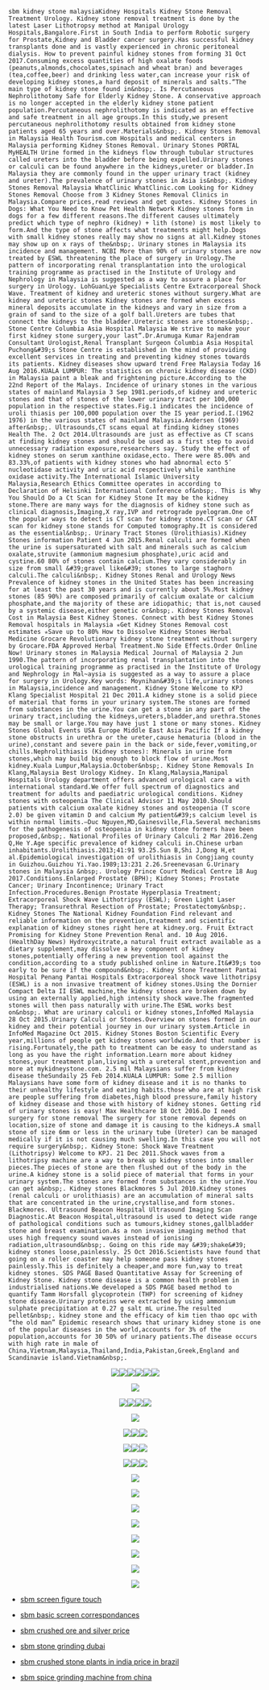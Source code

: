 
```
sbm kidney stone malaysiaKidney Hospitals Kidney Stone Removal Treatment Urology. Kidney stone removal treatment is done by the latest Laser Lithotropsy method at Manipal Urology Hospitals,Bangalore.First in South India to perform Robotic surgery for Prostate,Kidney and Bladder cancer surgery.Has successful kidney transplants done and is vastly experienced in chronic peritoneal dialysis. How to prevent painful kidney stones from forming 31 Oct 2017.Consuming excess quantities of high oxalate foods (peanuts,almonds,chocolates,spinach and wheat bran) and beverages (tea,coffee,beer) and drinking less water,can increase your risk of developing kidney stones,a hard deposit of minerals and salts.“The main type of kidney stone found in&nbsp;. Is Percutaneous Nephrolithotomy Safe for Elderly Kidney Stone. A conservative approach is no longer accepted in the elderly kidney stone patient population.Percutaneous nephrolithotomy is indicated as an effective and safe treatment in all age groups.In this study,we present percutaneous nephrolithotomy results obtained from kidney stone patients aged 65 years and over.Materials&nbsp;. Kidney Stones Removal in Malaysia Health Tourism.com Hospitals and medical centers in Malaysia performing Kidney Stones Removal. Urinary Stones PORTAL MyHEALTH Urine formed in the kidneys flow through tubular structures called ureters into the bladder before being expelled.Urinary stones or calculi can be found anywhere in the kidneys,ureter or bladder.In Malaysia they are commonly found in the upper urinary tract (kidney and ureter).The prevalence of urinary stones in Asia is&nbsp;. Kidney Stones Removal Malaysia WhatClinic WhatClinic.com Looking for Kidney Stones Removal Choose from 3 Kidney Stones Removal Clinics in Malaysia.Compare prices,read reviews and get quotes. Kidney Stones in Dogs: What You Need to Know Pet Health Network Kidney stones form in dogs for a few different reasons.The different causes ultimately predict which type of nephro (kidney) + lith (stone) is most likely to form.And the type of stone affects what treatments might help.Dogs with small kidney stones really may show no signs at all.Kidney stones may show up on x rays of the&nbsp;. Urinary stones in Malaysia its incidence and management. NCBI More than 90% of urinary stones are now treated by ESWL threatening the place of surgery in Urology.The pattern of incorporating renal transplantation into the urological training programme as practised in the Institute of Urology and Nephrology in Malaysia is suggested as a way to assure a place for surgery in Urology. LohGuanLye Specialists Centre Extracorporeal Shock Wave. Treatment of kidney and ureteric stones without surgery.What are kidney and ureteric stones Kidney stones are formed when excess mineral deposits accumulate in the kidneys and vary in size from a grain of sand to the size of a golf ball.Ureters are tubes that connect the kidneys to the bladder.Ureteric stones are stones&nbsp;. Stone Centre Columbia Asia Hospital Malaysia We strive to make your first kidney stone surgery,your last”.Dr.Arumuga Kumar Rajendram Consultant Urologist,Renal Transplant Surgeon Columbia Asia Hospital Puchong&#39;s Stone Centre is established in the mind of providing excellent services in treating and preventing kidney stones towards its patients. Kidney diseases show upward trend Free Malaysia Today 16 Aug 2016.KUALA LUMPUR: The statistics on chronic kidney disease (CKD) in Malaysia paint a bleak and frightening picture.According to the 22nd Report of the Malays. Incidence of urinary stones in the various states of mainland Malaysia 3 Sep 1981.periods,of kidney and ureteric stones and that of stones of the lower urinary tract per 100,000 population in the respective states.Fig.1 indicates the incidence of uroli thiasis per 100,000 population over the IS year period.I.(1962 1976) in the various states of mainland Malaysia.Andersen (1969) after&nbsp;. Ultrasounds,CT scans equal at finding kidney stones Health The. 2 Oct 2014.Ultrasounds are just as effective as CT scans at finding kidney stones and should be used as a first step to avoid unnecessary radiation exposure,researchers say. Study the effect of kidney stones on serum xanthine oxidase,ecto. There were 85.00% and 83.33%,of patients with kidney stones who had abnormal ecto 5ʹ nucleotidase activity and uric acid respectively while xanthine oxidase activity.The International Islamic University Malaysia,Research Ethics Committee operates in according to Declaration of Helsinki International Conference of&nbsp;. This is Why You Should Do a Ct Scan for Kidney Stone It may be the kidney stone.There are many ways for the diagnosis of kidney stone such as clinical diagnosis,Imaging,X ray,IVP and retrograde pyelogram.One of the popular ways to detect is CT scan for kidney stone.CT scan or CAT scan for kidney stone stands for Computed tomography.It is considered as the essential&nbsp;. Urinary Tract Stones (Urolithiasis).Kidney Stones information Patient 4 Jun 2015.Renal calculi are formed when the urine is supersaturated with salt and minerals such as calcium oxalate,struvite (ammonium magnesium phosphate),uric acid and cystine.60 80% of stones contain calcium.They vary considerably in size from small &#39;gravel like&#39; stones to large staghorn calculi.The calculi&nbsp;. Kidney Stones Renal and Urology News Prevalence of kidney stones in the United States has been increasing for at least the past 30 years and is currently about 5%.Most kidney stones (85 90%) are composed primarily of calcium oxalate or calcium phosphate,and the majority of these are idiopathic; that is,not caused by a systemic disease,either genetic or&nbsp;. Kidney Stones Removal Cost in Malaysia Best Kidney Stones. Connect with best Kidney Stones Removal hospitals in Malaysia ✯Get Kidney Stones Removal cost estimates ✯Save up to 80% How to Dissolve Kidney Stones Herbal Medicine Grocare Revolutionary kidney stone treatment without surgery by Grocare.FDA Approved Herbal Treatment.No Side Effects.Order Online Now! Urinary stones in Malaysia Medical Journal of Malaysia 2 Jun 1990.The pattern of incorporating renal transplantation into the urological training programme as practised in the Institute of Urology and Nephrology in Mal~aysia is suggested as a way to assure a place for surgery in Urology.Key words: Moynihan&#39;s life,urinary stones in Malaysia,incidence and management. Kidney Stone Welcome to KPJ Klang Specialist Hospital 21 Dec 2011.A kidney stone is a solid piece of material that forms in your urinary system.The stones are formed from substances in the urine.You can get a stone in any part of the urinary tract,including the kidneys,ureters,bladder,and urethra.Stones may be small or large.You may have just 1 stone or many stones. Kidney Stones Global Events USA Europe Middle East Asia Pacific If a kidney stone obstructs in urethra or the ureter,cause hematuria (blood in the urine),constant and severe pain in the back or side,fever,vomiting,or chills.Nephrolithiasis (Kidney stones): Minerals in urine form stones,which may build big enough to block flow of urine.Most kidney.Kuala Lumpur,Malaysia.October&nbsp;. Kidney Stone Removals In Klang,Malaysia Best Urology Kidney. In Klang,Malaysia,Manipal Hospitals Urology department offers advanced urological care a with international standard.We offer full spectrum of diagnostics and treatment for adults and paediatric urological conditions. Kidney stones with osteopenia The Clinical Advisor 11 May 2010.Should patients with calcium oxalate kidney stones and osteopenia (T score 2.0) be given vitamin D and calcium My patient&#39;s calcium level is within normal limits.—Duc Nguyen,MD,Gainesville,Fla.Several mechanisms for the pathogenesis of osteopenia in kidney stone formers have been proposed,&nbsp;. National Profiles of Urinary Calculi 2 Mar 2016.Zeng Q,He Y.Age specific prevalence of kidney calculi in.Chinese urban inhabitants.Urolithiasis.2013;41:91 93.25.Sun B,Shi J,Dong H,et al.Epidemiological investigation of urolithiasis in Congjiang county in Guizhou.Guizhou Yi.Yao.1989;13:231 2.26.Sreenevasan G.Urinary stones in Malaysia &nbsp;. Urology Prince Court Medical Centre 18 Aug 2017.Conditions.Enlarged Prostate (BPH); Kidney Stones; Prostate Cancer; Urinary Incontinence; Urinary Tract Infection.Procedures.Benign Prostate Hyperplasia Treatment; Extracorporeal Shock Wave Lithotripsy (ESWL); Green Light Laser Therapy; Transurethral Resection of Prostate; Prostatectomy&nbsp;. Kidney Stones The National Kidney Foundation Find relevant and reliable information on the prevention,treatment and scientific explanation of kidney stones right here at kidney.org. Fruit Extract Promising for Kidney Stone Prevention Renal and. 10 Aug 2016.(HealthDay News) Hydroxycitrate,a natural fruit extract available as a dietary supplement,may dissolve a key component of kidney stones,potentially offering a new prevention tool against the condition,according to a study published online in Nature.It&#39;s too early to be sure if the compound&nbsp;. Kidney Stone Treatment Pantai Hospital Penang Pantai Hospitals Extracorporeal shock wave lithotripsy (ESWL) is a non invasive treatment of kidney stones.Using the Dornier Compact Delta II ESWL machine,the kidney stones are broken down by using an externally applied,high intensity shock wave.The fragmented stones will then pass naturally with urine.The ESWL works best on&nbsp;. What are urinary calculi or kidney stones,InfoMed Malaysia 28 Oct 2015.Urinary Calculi or Stones.Overview on stones formed in our kidney and their potential journey in our urinary system.Article in InfoMed Magazine Oct 2015. Kidney Stones Boston Scientific Every year,millions of people get kidney stones worldwide.And that number is rising.Fortunately,the path to treatment can be easy to understand as long as you have the right information.Learn more about kidney stones,your treatment plan,living with a ureteral stent,prevention and more at mykidneystone.com. 2.5 mil Malaysians suffer from kidney disease theSundaily 25 Feb 2014.KUALA LUMPUR: Some 2.5 million Malaysians have some form of kidney disease and it is no thanks to their unhealthy lifestyle and eating habits.those who are at high risk are people suffering from diabetes,high blood pressure,family history of kidney disease and those with history of kidney stones. Getting rid of urinary stones is easy! Max Healthcare 18 Oct 2016.Do I need surgery for stone removal The surgery for stone removal depends on location,size of stone and damage it is causing to the kidneys.A small stone of size 6mm or less in the urinary tube (Ureter) can be managed medically if it is not causing much swelling.In this case you will not require surgery&nbsp;. Kidney Stone: Shock Wave Treatment (Lithotripsy) Welcome to KPJ. 21 Dec 2011.Shock waves from a lithotripsy machine are a way to break up kidney stones into smaller pieces.The pieces of stone are then flushed out of the body in the urine.A kidney stone is a solid piece of material that forms in your urinary system.The stones are formed from substances in the urine.You can get a&nbsp;. Kidney stones Blackmores 5 Jul 2010.Kidney stones (renal calculi or urolithiasis) are an accumulation of mineral salts that are concentrated in the urine,crystallise,and form stones. Blackmores. Ultrasound Beacon Hospital Ultrasound Imaging Scan Diagnostic.At Beacon Hospital,ultrasound is used to detect wide range of pathological conditions such as tumours,kidney stones,gallbladder stone and breast examination.As a non invasive imaging method that uses high frequency sound waves instead of ionising radiation,ultrasound&nbsp;. Going on this ride may &#39;shake&#39; kidney stones loose,painlessly. 25 Oct 2016.Scientists have found that going on a roller coaster may help someone pass kidney stones painlessly.This is definitely a cheaper,and more fun,way to treat kidney stones. SDS PAGE Based Quantitative Assay for Screening of Kidney Stone. Kidney stone disease is a common health problem in industrialised nations.We developed a SDS PAGE based method to quantify Tamm Horsfall glycoprotein (THP) for screening of kidney stone disease.Urinary proteins were extracted by using ammonium sulphate precipitation at 0.27 g salt mL urine.The resulted pellet&nbsp;. kidney stone and the efficacy of kim tien thao opc with “the old man” Epidemic research shows that urinary kidney stone is one of the popular diseases in the world,accounts for 3% of the population,accounts for 30 50% of urinary patients.The disease occurs with high rate in male of China,Vietnam,Malaysia,Thailand,India,Pakistan,Greek,England and Scandinavie island.Vietnam&nbsp;. 
```

<div align="center">
  
<a rel="nofollow" href="https://m.shibang-china.com?f=github&k=sbm+kidney+stone+malaysia"><img src="https://static.shibang-china.com/en/l.png"></a><img src="https://static.shibang-china.com/en/hw.png"><a rel="nofollow" href="https://m.shibang-china.com/product/?f=github&k=sbm+kidney+stone+malaysia"><img src="https://static.shibang-china.com/en/p.png"></a><a rel="nofollow" href="https://m.shibang-china.com/cases/?f=github&k=sbm+kidney+stone+malaysia"><img src="https://static.shibang-china.com/en/c.png"></a><a rel="nofollow" href="https://m.shibang-china.com/news/?f=github&k=sbm+kidney+stone+malaysia"><img src="https://static.shibang-china.com/en/n.png"></a><a rel="nofollow" href="https://m.shibang-china.com?f=github&k=sbm+kidney+stone+malaysia"><img src="https://static.shibang-china.com/en/m.png"></a>

<a rel="nofollow" href="https://m.shibang-china.com/product/?f=github&k=sbm+kidney+stone+malaysia"><img src="https://static.shibang-china.com/en/b.jpg"></a>
  
<a rel="nofollow" href="https://m.shibang-china.com/solution-aggregate.html?f=github&k=sbm+kidney+stone+malaysia"><img src="https://static.shibang-china.com/en/a.jpg"></a><a rel="nofollow" href="https://m.shibang-china.com/solution-mine.html?f=github&k=sbm+kidney+stone+malaysia"><img src="https://static.shibang-china.com/en/m.jpg"></a><a rel="nofollow" href="https://m.shibang-china.com/solution-mill.html?f=github&k=sbm+kidney+stone+malaysia"><img src="https://static.shibang-china.com/en/g.jpg"></a><a rel="nofollow" href="https://m.shibang-china.com/solution-epc.html?f=github&k=sbm+kidney+stone+malaysia"><img src="https://static.shibang-china.com/en/e.jpg"></a>

<a rel="nofollow" href="https://m.shibang-china.com/product/?f=github&k=sbm+kidney+stone+malaysia"><img src="https://static.shibang-china.com/en/a-p.png"></a>

<a rel="nofollow" href="https://m.shibang-china.com/product/crusher/c6x.html?f=github&k=sbm+kidney+stone+malaysia"><img src="https://static.shibang-china.com/en/j.jpg"></a><a rel="nofollow" href="https://m.shibang-china.com/product/crusher/ci5x.html?f=github&k=sbm+kidney+stone+malaysia"><img src="https://static.shibang-china.com/en/i.jpg"></a><a rel="nofollow" href="https://m.shibang-china.com/product/crusher/hst.html?f=github&k=sbm+kidney+stone+malaysia"><img src="https://static.shibang-china.com/en/c.jpg"></a>

<a rel="nofollow" href="https://m.shibang-china.com/product/mill/mtw.html?f=github&k=sbm+kidney+stone+malaysia"><img src="https://static.shibang-china.com/en/mtw.jpg"></a><a rel="nofollow" href="https://m.shibang-china.com/product/mill/scm.html?f=github&k=sbm+kidney+stone+malaysia"><img src="https://static.shibang-china.com/en/scm.jpg"></a><a rel="nofollow" href="https://m.shibang-china.com/product/mill/lm.html?f=github&k=sbm+kidney+stone+malaysia"><img src="https://static.shibang-china.com/en/lm.jpg"></a>

<a rel="nofollow" href="https://m.shibang-china.com/product/sand/vsi6x.html?f=github&k=sbm+kidney+stone+malaysia"><img src="https://static.shibang-china.com/en/6x.jpg"></a><a rel="nofollow" href="https://m.shibang-china.com/product/sand/vu.html?f=github&k=sbm+kidney+stone+malaysia"><img src="https://static.shibang-china.com/en/vu.jpg"></a><a rel="nofollow" href="https://m.shibang-china.com/product/mobile/klun.html?f=github&k=sbm+kidney+stone+malaysia"><img src="https://static.shibang-china.com/en/k.jpg"></a>

<a rel="nofollow" href="https://m.shibang-china.com/cases/?f=github&k=sbm+kidney+stone+malaysia"><img src="https://static.shibang-china.com/en/case.png"></a>

<a rel="nofollow" href="https://m.shibang-china.com/cases/aggregate/202.html?f=github&k=sbm+kidney+stone+malaysia"><img src="https://static.shibang-china.com/en/c-1.jpg"></a>

<a rel="nofollow" href="https://m.shibang-china.com/cases/aggregate/203.html?f=github&k=sbm+kidney+stone+malaysia"><img src="https://static.shibang-china.com/en/c-2.jpg"></a>

<a rel="nofollow" href="https://m.shibang-china.com/cases/mill/123.html?f=github&k=sbm+kidney+stone+malaysia"><img src="https://static.shibang-china.com/en/c-3.jpg"></a>

<a rel="nofollow" href="https://m.shibang-china.com/contact_us.html?f=github&k=sbm+kidney+stone+malaysia"><img src="https://static.shibang-china.com/en/contact.png"></a>

<a rel="nofollow" href="https://swt.shibang-china.com/?f=github&k=sbm+kidney+stone+malaysia"><img src="https://static.shibang-china.com/en/chat.png"></a>

<a rel="nofollow" href="https://whatsapp.shibangsoft.com/WhatsApp.php?f=github&k=sbm+kidney+stone+malaysia"><img src="https://static.shibang-china.com/en/whatsapp.png"></a>

<a rel="nofollow" href="https://m.shibang-china.com/?f=github&k=sbm+kidney+stone+malaysia"><img src="https://static.shibang-china.com/en/website.png"></a>

</div>


* [sbm screen figure touch](sbm%20screen%20figure%20touch.md)

* [sbm basic screen correspondances](sbm%20basic%20screen%20correspondances.md)

* [sbm crushed ore and silver price](sbm%20crushed%20ore%20and%20silver%20price.md)

* [sbm stone grinding dubai](sbm%20stone%20grinding%20dubai.md)

* [sbm crushed stone plants in india price in brazil](sbm%20crushed%20stone%20plants%20in%20india%20price%20in%20brazil.md)

* [sbm spice grinding machine from china](sbm%20spice%20grinding%20machine%20from%20china.md)